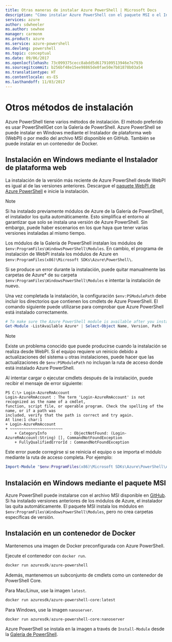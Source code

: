 ```yaml
---
title: Otras maneras de instalar Azure PowerShell | Microsoft Docs
description: "Cómo instalar Azure PowerShell con el paquete MSI o el Instalador de plataforma web."
services: azure
author: sdwheeler
ms.author: sewhee
manager: carmonm
ms.product: azure
ms.service: azure-powershell
ms.devlang: powershell
ms.topic: conceptual
ms.date: 09/06/2017
ms.openlocfilehash: 73c099375cecc8abdd5d6179109513946e7e793b
ms.sourcegitcommit: b256bf48e15ee98865de0fae50e7b81878b03a54
ms.translationtype: HT
ms.contentlocale: es-ES
ms.lasthandoff: 11/03/2017
---
```

# <a name="other-installation-methods"></a>Otros métodos de instalación

Azure PowerShell tiene varios métodos de instalación. El método preferido es usar PowerShellGet con la Galería de PowerShell. Azure PowerShell se puede instalar en Windows mediante el Instalador de plataforma web (WebPI) o por medio del archivo MSI disponible en GitHub. También se puede instalar en un contenedor de Docker.

## <a name="install-on-windows-using-the-web-platform-installer"></a>Instalación en Windows mediante el Instalador de plataforma web

La instalación de la versión más reciente de Azure PowerShell desde WebPI es igual al de las versiones anteriores.
Descargue el [paquete WebPI de Azure PowerShell](http://aka.ms/webpi-azps) e inicie la instalación.

> [!NOTE]
> Si ha instalado previamente módulos de Azure de la Galería de PowerShell, el instalador los quita automáticamente. Esto simplifica el entorno al garantizar que solo se instala una versión de Azure PowerShell. Sin embargo, puede haber escenarios en los que haya que tener varias versiones instaladas al mismo tiempo.
>
> Los módulos de la Galería de PowerShell instalan los módulos de `$env:ProgramFiles\WindowsPowerShell\Modules`. En cambio, el programa de instalación de WebPI instala los módulos de Azure en `$env:ProgramFiles(x86)\Microsoft SDKs\Azure\PowerShell\`.
>
> Si se produce un error durante la instalación, puede quitar manualmente las carpetas de Azure* de su carpeta `$env:ProgramFiles\WindowsPowerShell\Modules` e intentar la instalación de nuevo.

Una vez completada la instalación, la configuración `$env:PSModulePath` debe incluir los directorios que contienen los cmdlets de Azure PowerShell. El comando siguiente puede utilizarse para comprobar que Azure PowerShell está instalado correctamente.

```powershell
# To make sure the Azure PowerShell module is available after you install
Get-Module -ListAvailable Azure* | Select-Object Name, Version, Path
```

> [!NOTE]
> Existe un problema conocido que puede producirse cuando la instalación se realiza desde WebPI. Si el equipo requiere un reinicio debido a actualizaciones del sistema u otras instalaciones, puede hacer que las actualizaciones de `$env:PSModulePath` no incluyan la ruta de acceso donde está instalado Azure PowerShell.

Al intentar cargar o ejecutar cmdlets después de la instalación, puede recibir el mensaje de error siguiente:

```
PS C:\> Login-AzureRmAccount
Login-AzureRmAccount : The term 'Login-AzureRmAccount' is not recognized as the name of a cmdlet,
function, script file, or operable program. Check the spelling of the name, or if a path was
included, verify that the path is correct and try again.
At line:1 char:1
+ Login-AzureRmAccount
+ ~~~~~~~~~~~~~~~~~~~~~~~
    + CategoryInfo          : ObjectNotFound: (Login-AzureRmAccount:String) [], CommandNotFoundException
    + FullyQualifiedErrorId : CommandNotFoundException
```

Este error puede corregirse si se reinicia el equipo o se importa el módulo mediante la ruta de acceso completa. Por ejemplo:

```powershell
Import-Module "$env:ProgramFiles(x86)\Microsoft SDKs\Azure\PowerShell\AzureRM.psd1"
```

## <a name="install-on-windows-using-the-msi-package"></a>Instalación en Windows mediante el paquete MSI

Azure PowerShell puede instalarse con el archivo MSI disponible en [GitHub](https://github.com/Azure/azure-powershell/releases/latest). Si ha instalado versiones anteriores de los módulos de Azure, el instalador las quita automáticamente. El paquete MSI instala los módulos en `$env:ProgramFiles\WindowsPowerShell\Modules`, pero no crea carpetas específicas de versión.

## <a name="install-in-a-docker-container"></a>Instalación en un contenedor de Docker

Mantenemos una imagen de Docker preconfigurada con Azure PowerShell.

Ejecute el contenedor con `docker run`.

```powershell
docker run azuresdk/azure-powershell
```

Además, mantenemos un subconjunto de cmdlets como un contenedor de PowerShell Core.

Para Mac/Linux, use la imagen `latest`.

```bash
docker run azuresdk/azure-powershell-core:latest
```

Para Windows, use la imagen `nanoserver`.

```powershell
docker run azuresdk/azure-powershell-core:nanoserver
```

Azure PowerShell se instala en la imagen a través de `Install-Module` desde la [Galería de PowerShell](https://www.powershellgallery.com/).
